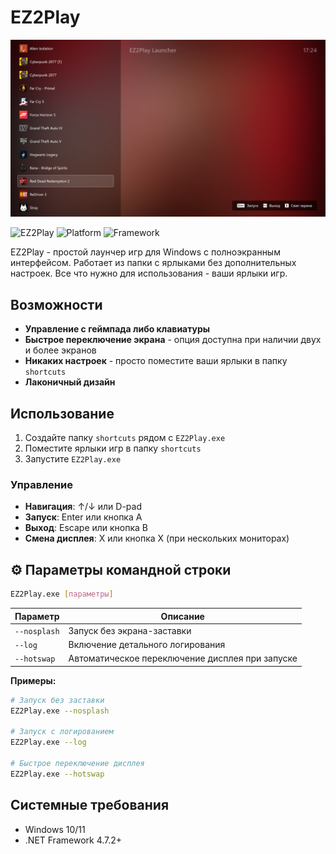# EZ2Play

![EZ2Play Screenshot](attach.png)

![EZ2Play](https://img.shields.io/badge/Version-1.0.0.0-blue) ![Platform](https://img.shields.io/badge/Platform-Windows-lightgrey) ![Framework](https://img.shields.io/badge/Framework-WPF-purple)

EZ2Play - простой лаунчер игр для Windows с полноэкранным интерфейсом. Работает из папки с ярлыками без дополнительных настроек. Все что нужно для использования - ваши ярлыки игр.

## Возможности

- **Управление с геймпада либо клавиатуры**
- **Быстрое переключение экрана** - опция доступна при наличии двух и более экранов
- **Никаких настроек** - просто поместите ваши ярлыки в папку `shortcuts`
- **Лаконичный дизайн**

## Использование

1. Создайте папку `shortcuts` рядом с `EZ2Play.exe`
2. Поместите ярлыки игр в папку `shortcuts`
3. Запустите `EZ2Play.exe`

### Управление
- **Навигация**: ↑/↓ или D-pad
- **Запуск**: Enter или кнопка A
- **Выход**: Escape или кнопка B
- **Смена дисплея**: X или кнопка X (при нескольких мониторах)

## ⚙️ Параметры командной строки

```bash
EZ2Play.exe [параметры]
```

| Параметр | Описание |
|----------|----------|
| `--nosplash` | Запуск без экрана-заставки |
| `--log` | Включение детального логирования |
| `--hotswap` | Автоматическое переключение дисплея при запуске |

**Примеры:**
```bash
# Запуск без заставки
EZ2Play.exe --nosplash

# Запуск с логированием
EZ2Play.exe --log

# Быстрое переключение дисплея
EZ2Play.exe --hotswap
```

## Системные требования

- Windows 10/11
- .NET Framework 4.7.2+

